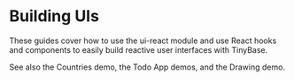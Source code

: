 # Building UIs

These guides cover how to use the ui-react module and use React hooks and
components to easily build reactive user interfaces with TinyBase.

See also the Countries demo, the Todo App demos, and the Drawing demo.
